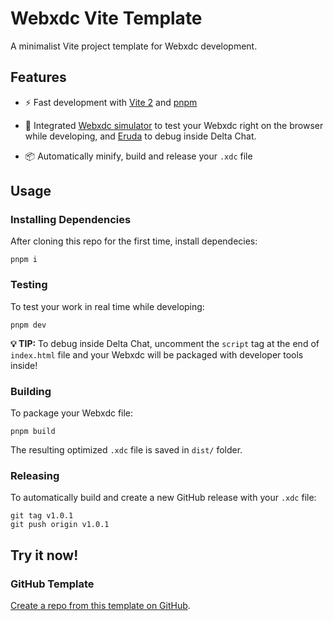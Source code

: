 # Webxdc Vite Template

A minimalist Vite project template for Webxdc development.

## Features

- ⚡️ Fast development with [Vite 2](https://github.com/vitejs/vite) and [pnpm](https://pnpm.js.org/)

- 📱 Integrated [Webxdc simulator](https://github.com/webxdc/hello) to test your Webxdc right on the browser while developing,
  and [Eruda](https://github.com/liriliri/eruda) to debug inside Delta Chat.

- 📦 Automatically minify, build and release your `.xdc` file

## Usage

### Installing Dependencies

After cloning this repo for the first time, install dependecies:

```
pnpm i
```

### Testing

To test your work in real time while developing:

```
pnpm dev
```

**💡 TIP:** To debug inside Delta Chat, uncomment the `script` tag at the end of
`index.html` file and your Webxdc will be packaged with developer tools inside!

### Building

To package your Webxdc file:

```
pnpm build
```

The resulting optimized `.xdc` file is saved in `dist/` folder.

### Releasing

To automatically build and create a new GitHub release with your `.xdc` file:

```
git tag v1.0.1
git push origin v1.0.1
```

## Try it now!

### GitHub Template

[Create a repo from this template on GitHub](https://github.com/webxdc/webxdc-vite/generate).
